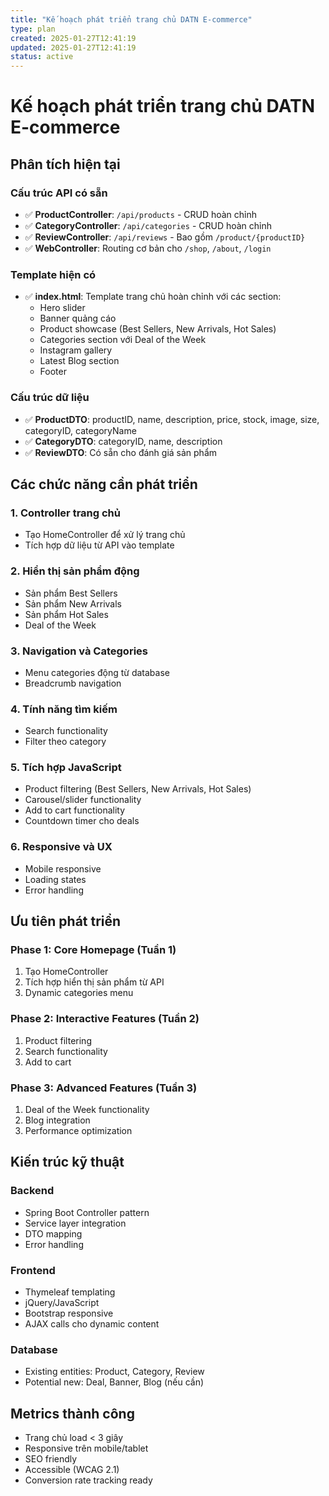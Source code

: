 ```yaml
---
title: "Kế hoạch phát triển trang chủ DATN E-commerce"
type: plan
created: 2025-01-27T12:41:19
updated: 2025-01-27T12:41:19
status: active
---
```


# Kế hoạch phát triển trang chủ DATN E-commerce

## Phân tích hiện tại

### Cấu trúc API có sẵn
- ✅ **ProductController**: `/api/products` - CRUD hoàn chỉnh
- ✅ **CategoryController**: `/api/categories` - CRUD hoàn chỉnh  
- ✅ **ReviewController**: `/api/reviews` - Bao gồm `/product/{productID}`
- ✅ **WebController**: Routing cơ bản cho `/shop`, `/about`, `/login`

### Template hiện có
- ✅ **index.html**: Template trang chủ hoàn chỉnh với các section:
  - Hero slider
  - Banner quảng cáo
  - Product showcase (Best Sellers, New Arrivals, Hot Sales)
  - Categories section với Deal of the Week
  - Instagram gallery
  - Latest Blog section
  - Footer

### Cấu trúc dữ liệu
- ✅ **ProductDTO**: productID, name, description, price, stock, image, size, categoryID, categoryName
- ✅ **CategoryDTO**: categoryID, name, description
- ✅ **ReviewDTO**: Có sẵn cho đánh giá sản phẩm

## Các chức năng cần phát triển

### 1. Controller trang chủ
- Tạo HomeController để xử lý trang chủ
- Tích hợp dữ liệu từ API vào template

### 2. Hiển thị sản phẩm động
- Sản phẩm Best Sellers
- Sản phẩm New Arrivals  
- Sản phẩm Hot Sales
- Deal of the Week

### 3. Navigation và Categories
- Menu categories động từ database
- Breadcrumb navigation

### 4. Tính năng tìm kiếm
- Search functionality
- Filter theo category

### 5. Tích hợp JavaScript
- Product filtering (Best Sellers, New Arrivals, Hot Sales)
- Carousel/slider functionality
- Add to cart functionality
- Countdown timer cho deals

### 6. Responsive và UX
- Mobile responsive
- Loading states
- Error handling

## Ưu tiên phát triển

### Phase 1: Core Homepage (Tuần 1)
1. Tạo HomeController
2. Tích hợp hiển thị sản phẩm từ API
3. Dynamic categories menu

### Phase 2: Interactive Features (Tuần 2)  
1. Product filtering
2. Search functionality
3. Add to cart

### Phase 3: Advanced Features (Tuần 3)
1. Deal of the Week functionality
2. Blog integration
3. Performance optimization

## Kiến trúc kỹ thuật

### Backend
- Spring Boot Controller pattern
- Service layer integration
- DTO mapping
- Error handling

### Frontend
- Thymeleaf templating
- jQuery/JavaScript
- Bootstrap responsive
- AJAX calls cho dynamic content

### Database
- Existing entities: Product, Category, Review
- Potential new: Deal, Banner, Blog (nếu cần)

## Metrics thành công
- Trang chủ load < 3 giây
- Responsive trên mobile/tablet
- SEO friendly
- Accessible (WCAG 2.1)
- Conversion rate tracking ready 